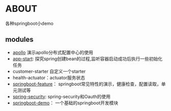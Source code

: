 
# ABOUT
各种springboot小demo

## modules
- [apollo](./apollo/README.md) 演示apollo分布式配置中心的使用
- [app-start](./app-start/readme.md): 探究spring创建bean的过程,监听容器启动成功后执行一些初始化任务
- customer-starter 自定义一个starter
- health-actuator：actuator服务状态
- [springboot-feature](./springboot-feature/README.md)： springboot常见特性的演示，健康检查，配置读取，单元测试等
- [spring-security](./spring-security/README.MD): spring-security和Oauth的使用
- [springboot-demo](./springboot-demo/README.md)： 一个基础的springboot开发模块
    
    
